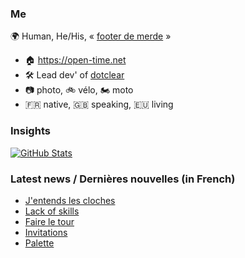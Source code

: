 ### Me

🌍 Human, He/His, « [footer de merde](https://open-time.net/post/2013/07/17/La-veritable-histoire-du-Footer-de-merde-) » 
* 🏠 https://open-time.net 
* 🛠️ Lead dev' of [dotclear](https://git.dotclear.org/dev/dotclear)
* 📷 photo, 🚲 vélo, 🏍️ moto 
* 🇫🇷 native, 🇬🇧 speaking, 🇪🇺 living

### Insights

[![GitHub Stats](https://github-readme-stats-sigma-five.vercel.app/api?username=franck-paul)](https://github.com/franck-paul)

### Latest news / Dernières nouvelles (in French)

<!-- BLOG-POST-LIST:START -->
- [J&#39;entends les cloches](https://open-time.net/post/2024/01/21/J-entends-les-cloches)
- [Lack of skills](https://open-time.net/post/2024/01/20/Lack-of-skills)
- [Faire le tour](https://open-time.net/post/2024/01/19/Faire-le-tour)
- [Invitations](https://open-time.net/post/2024/01/18/Invitations)
- [Palette](https://open-time.net/post/2024/01/17/Palette)
<!-- BLOG-POST-LIST:END -->
